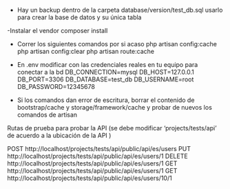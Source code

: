 - Hay un backup dentro de la carpeta database/version/test_db.sql usarlo para crear la base de datos y su única tabla

-Instalar el vendor
composer install

- Correr los siguientes comandos por si acaso
php artisan config:cache
php artisan config:clear
php artisan route:cache

- En .env modificar con las credenciales reales en tu equipo para conectar a la bd
    DB_CONNECTION=mysql
    DB_HOST=127.0.0.1
    DB_PORT=3306
    DB_DATABASE=test_db
    DB_USERNAME=root
    DB_PASSWORD=12345678

- Si los comandos dan error de escritura, borrar el contenido de bootstrap/cache y storage/framework/cache y probar de nuevos los comandos de artisan

Rutas de prueba para probar la API (se debe modificar ‘projects/tests/api’ de acuerdo a la ubicación de la API )

POST http://localhost/projects/tests/api/public/api/es/users
PUT http://localhost/projects/tests/api/public/api/es/users/1
DELETE http://localhost/projects/tests/api/public/api/es/users/1
GET http://localhost/projects/tests/api/public/api/es/users/1
GET http://localhost/projects/tests/api/public/api/es/users/10/1
